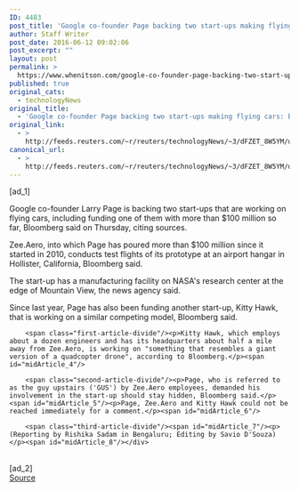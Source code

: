 ```yaml
---
ID: 4483
post_title: 'Google co-founder Page backing two start-ups making flying cars: Bloomberg'
author: Staff Writer
post_date: 2016-06-12 09:02:06
post_excerpt: ""
layout: post
permalink: >
  https://www.whenitson.com/google-co-founder-page-backing-two-start-ups-making-flying-cars-bloomberg/
published: true
original_cats:
  - technologyNews
original_title:
  - 'Google co-founder Page backing two start-ups making flying cars: Bloomberg'
original_link:
  - >
    http://feeds.reuters.com/~r/reuters/technologyNews/~3/dFZET_8W5YM/us-larrypage-flyingcar-idUSKCN0YV28Y
canonical_url:
  - >
    http://feeds.reuters.com/~r/reuters/technologyNews/~3/dFZET_8W5YM/us-larrypage-flyingcar-idUSKCN0YV28Y
---
```

 [ad_1]
<br><div id="articleText">
<span id="midArticle_start"/>

<span class="focusParagraph" readability="6"><p><span class="articleLocatio&lt;/span&gt;n">Google co-founder Larry Page is backing two start-ups that are working on flying cars, including funding one of them with more than $100 million so far, Bloomberg said on Thursday, citing sources.</span></p></span><span id="midArticle_0"/><p>Zee.Aero, into which Page has poured more than $100 million since it started in 2010, conducts test flights of its prototype at an airport hangar in Hollister, California, Bloomberg said. </p><span id="midArticle_1"/><p>The start-up has a manufacturing facility on NASA's research center at the edge of Mountain View, the news agency said.</p><span id="midArticle_2"/><p>Since last year, Page has also been funding another start-up, Kitty Hawk, that is working on a similar competing model, Bloomberg said.</p><span id="midArticle_3"/>
        
        <span class="first-article-divide"/><p>Kitty Hawk, which employs about a dozen engineers and has its headquarters about half a mile away from Zee.Aero, is working on "something that resembles a giant version of a quadcopter drone", according to Bloomberg.</p><span id="midArticle_4"/>
        
        <span class="second-article-divide"/><p>Page, who is referred to as the guy upstairs ('GUS') by Zee.Aero employees, demanded his involvement in the start-up should stay hidden, Bloomberg said.</p><span id="midArticle_5"/><p>Page, Zee.Aero and Kitty Hawk could not be reached immediately for a comment.</p><span id="midArticle_6"/>
        
        <span class="third-article-divide"/><span id="midArticle_7"/><p> (Reporting by Rishika Sadam in Bengaluru; Editing by Savio D'Souza)</p><span id="midArticle_8"/></div>
<br>[ad_2]
<br><a href="http://feeds.reuters.com/~r/reuters/technologyNews/~3/dFZET_8W5YM/us-larrypage-flyingcar-idUSKCN0YV28Y">Source </a>
